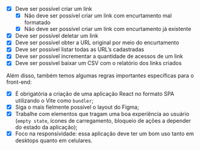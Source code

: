 - [X]  Deve ser possível criar um link
    - [X]  Não deve ser possível criar um link com encurtamento mal formatado
    - [X]  Não deve ser possível criar um link com encurtamento já existente
- [X]  Deve ser possível deletar um link
- [X]  Deve ser possível obter a URL original por meio do encurtamento
- [X]  Deve ser possível listar todas as URL’s cadastradas
- [X]  Deve ser possível incrementar a quantidade de acessos de um link
- [X]  Deve ser possível baixar um CSV com o relatório dos links criados

Além disso, também temos algumas regras importantes específicas para o front-end:

- [X]  É obrigatória a criação de uma aplicação React no formato SPA utilizando o Vite como `bundler`;
- [X]  Siga o mais fielmente possível o layout do Figma;
- [X]  Trabalhe com elementos que tragam uma boa experiência ao usuário (`empty state`, ícones de carregamento, bloqueio de ações a depender do estado da aplicação);
- [X]  Foco na responsividade: essa aplicação deve ter um bom uso tanto em desktops quanto em celulares.
```
